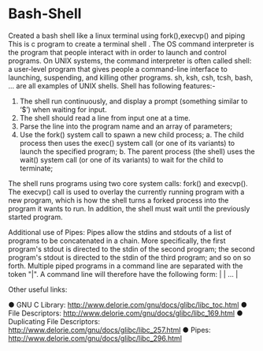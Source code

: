 # Bash-Shell
Created a bash shell like a linux terminal using fork(),execvp() and piping
This is c program to create a terminal shell . 
The OS command interpreter is the program that people interact with in order to launch and control programs. On UNIX systems, the command interpreter is often called shell: a user-level program that gives people a command-line interface to launching, suspending, and killing other programs. sh, ksh, csh, tcsh, bash, ... are all examples of UNIX shells.
Shell has following features:-

1.	The shell run continuously, and display a prompt (something similar to ‘$’)  when waiting for input.
2.	The shell should read a line from input one at a time. 
3.	Parse the line into the program name and an array of parameters;
4.	Use the fork() system call to spawn a new child process;
  a. The child process then uses the exec() system call (or one of its variants) to launch the specified program;
  b. The parent process (the shell) uses the wait() system call (or one of its variants) to wait for the child to terminate;


The shell runs programs using two core system calls: fork() and execvp(). The execvp() call is used to overlay the currently running program with a new program, which is how the shell turns a forked process into the program it wants to run. In addition, the shell must wait until the previously started program.

Additional use of Pipes:
Pipes allow the stdins and stdouts of a list of programs to be concatenated in a chain. More specifically, the first program's stdout is directed to the stdin of the second program; the second program's stdout is directed to the stdin of the third program; and so on so forth. Multiple piped programs in a command line are separated with the token "|". A command line will therefore have the following form:
     <program1> <arglist1> | <program2> <arglist2> | ... | <programN> 


Other useful links:
		 	 	 		
●	GNU C Library: http://www.delorie.com/gnu/docs/glibc/libc_toc.html
●	File Descriptors: http://www.delorie.com/gnu/docs/glibc/libc_169.html 
●	Duplicating File Descriptors: http://www.delorie.com/gnu/docs/glibc/libc_257.html
●	Pipes: http://www.delorie.com/gnu/docs/glibc/libc_296.html
